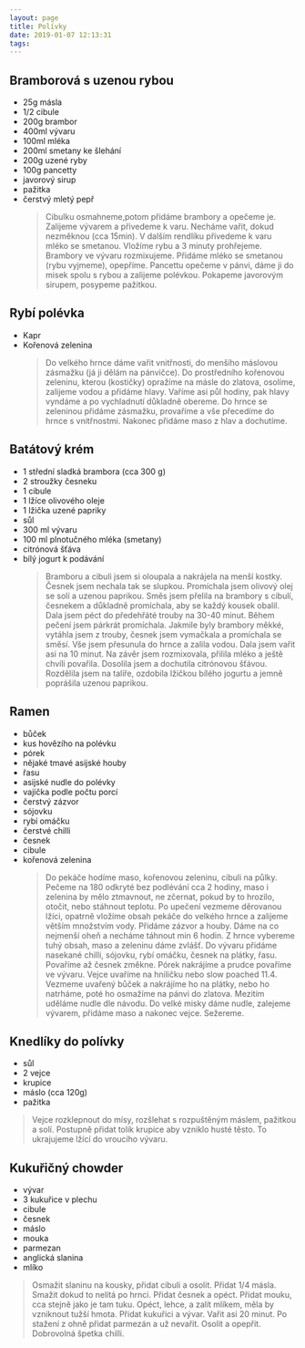 ```yaml
---
layout: page
title: Polívky
date: 2019-01-07 12:13:31
tags:
---
```


## Bramborová s uzenou rybou

- 25g másla
- 1/2 cibule
- 200g brambor
- 400ml vývaru
- 100ml mléka
- 200ml smetany ke šlehání
- 200g uzené ryby
- 100g pancetty
- javorový sirup
- pažitka
- čerstvý mletý pepř
  > Cibulku osmahneme,potom přidáme brambory a opečeme je.
  > Zalijeme vývarem a přivedeme k varu. Necháme vařit, dokud nezměknou (cca 15min). V dalším rendlíku přivedeme k
  > varu mléko se smetanou. Vložíme rybu a 3 minuty prohřejeme. Brambory ve vývaru rozmixujeme. Přidáme mléko se
  > smetanou (rybu vyjmeme), opepříme. Pancettu opečeme v
  > pánvi, dáme ji do misek spolu s rybou a zalijeme polévkou.
  > Pokapeme javorovým sirupem, posypeme pažitkou.

## Rybí polévka

- Kapr
- Kořenová zelenina
  > Do velkého hrnce dáme vařit vnitřnosti, do menšího máslovou
  > zásmažku (já ji dělám na pánvičce).
  > Do prostředního kořenovou zeleninu, kterou (kostičky) opražíme na másle do zlatova, osolíme, zalijeme vodou a přidáme
  > hlavy. Vaříme asi půl hodiny, pak hlavy vyndáme a po vychladnutí důkladně obereme.
  > Do hrnce se zeleninou přidáme zásmažku, provaříme a vše
  > přecedíme do hrnce s vnitřnostmi.
  > Nakonec přidáme maso z hlav a dochutíme.

## Batátový krém

- 1 střední sladká brambora (cca 300 g)
- 2 stroužky česneku
- 1 cibule
- 1 lžíce olivového oleje
- 1 lžička uzené papriky
- sůl
- 300 ml vývaru
- 100 ml plnotučného mléka (smetany)
- citrónová šťáva
- bílý jogurt k podávání
  > Bramboru a cibuli jsem si oloupala a nakrájela na menší
  > kostky. Česnek jsem nechala tak se slupkou. Promíchala jsem
  > olivový olej se solí a uzenou paprikou. Směs jsem přelila na
  > brambory s cibulí, česnekem a důkladně promíchala, aby se
  > každý kousek obalil. Dala jsem péct do předehřáté trouby na
  > 30-40 minut. Během pečení jsem párkrát promíchala. Jakmile
  > byly brambory měkké, vytáhla jsem z trouby, česnek jsem vymačkala a promíchala se směsí. Vše jsem přesunula do hrnce
  > a zalila vodou. Dala jsem vařit asi na 10 minut. Na závěr
  > jsem rozmixovala, přilila mléko a ještě chvíli povařila. Dosolila jsem a dochutila citrónovou šťávou. Rozdělila jsem na
  > talíře, ozdobila lžičkou bílého jogurtu a jemně poprášila uzenou paprikou.

## Ramen

- bůček
- kus hovězího na polévku
- pórek
- nějaké tmavé asijské houby
- řasu
- asijské nudle do polévky
- vajíčka podle počtu porcí
- čerstvý zázvor
- sójovku
- rybí omáčku
- čerstvé chilli
- česnek
- cibule
- kořenová zelenina
  > Do pekáče hodíme maso, kořenovou zeleninu, cibuli na půlky.
  > Pečeme na 180 odkryté bez podlévání cca 2 hodiny, maso i
  > zelenina by mělo ztmavnout, ne zčernat, pokud by to hrozilo,
  > otočit, nebo stáhnout teplotu.
  > Po upečení vezmeme děrovanou lžíci, opatrně vložíme obsah
  > pekáče do velkého hrnce a zalijeme větším množstvím vody.
  > Přidáme zázvor a houby. Dáme na co nejmenší oheň a necháme táhnout min 6 hodin. Z hrnce vybereme tuhý obsah,
  > maso a zeleninu dáme zvlášť. Do vývaru přidáme nasekané
  > chilli, sójovku, rybí omáčku, česnek na plátky, řasu. Povaříme až česnek změkne. Pórek nakrájíme a prudce povaříme
  > ve vývaru.
  > Vejce uvaříme na hniličku nebo slow poached 11.4. Vezmeme
  > uvařený bůček a nakrájíme ho na plátky, nebo ho natrháme,
  > poté ho osmažíme na pánvi do zlatova. Mezitím uděláme
  > nudle dle návodu.
  > Do velké misky dáme nudle, zalejeme vývarem, přidáme maso
  > a nakonec vejce. Sežereme.

## Knedlíky do polívky

- sůl
- 2 vejce
- krupice
- máslo (cca 120g)
- pažitka

> Vejce rozklepnout do mísy, rozšlehat s rozpuštěným máslem, pažitkou a solí. Postupně přidat tolik krupice aby vzniklo husté těsto. To ukrajujeme lžící do vroucího vývaru.

## Kukuřičný chowder

- vývar
- 3 kukuřice v plechu
- cibule
- česnek
- máslo
- mouka
- parmezan
- anglická slanina
- mlíko

> Osmažit slaninu na kousky, přidat cibuli a osolit. Přidat 1/4 másla. Smažit dokud to nelítá po hrnci. Přidat česnek a opéct. Přidat mouku, cca stejně jako je tam tuku. Opéct, lehce, a zalít mlíkem, měla by vzniknout tužší hmota. Přidat kukuřici a vývar.
> Vařit asi 20 minut. Po stažení z ohně přidat parmezán a už nevařit. Osolit a opepřit. Dobrovolná špetka chilli.
